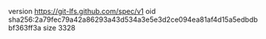 version https://git-lfs.github.com/spec/v1
oid sha256:2a79fec79a42a86293a43d534a3e5e3d2ce094ea81af4d15a5edbdbbf363ff3a
size 3328
